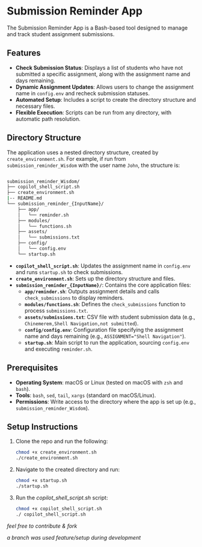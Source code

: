 # Submission Reminder App

The Submission Reminder App is a Bash-based tool designed to manage and track student assignment submissions.
## Features

- **Check Submission Status**: Displays a list of students who have not submitted a specific assignment, along with the assignment name and days remaining.
- **Dynamic Assignment Updates**: Allows users to change the assignment name in `config.env` and recheck submission statuses.
- **Automated Setup**: Includes a script to create the directory structure and necessary files.
- **Flexible Execution**: Scripts can be run from any directory, with automatic path resolution.

## Directory Structure

The application uses a nested directory structure, created by `create_environment.sh`. For example, if run from `submission_reminder_Wisdom` with the user name `John`, the structure is:

```bash

submission_reminder_Wisdom/
├── copilot_shell_script.sh
├── create_environment.sh
|-- README.md
└── submission_reminder_{InputName}/
    ├── app/
    │   └── reminder.sh
    ├── modules/
    │   └── functions.sh
    ├── assets/
    │   └── submissions.txt
    ├── config/
    │   └── config.env
    └── startup.sh
```


- **`copilot_shell_script.sh`**: Updates the assignment name in `config.env` and runs `startup.sh` to check submissions.
- **`create_environment.sh`**: Sets up the directory structure and files.
- **`submission_reminder_{InputName}/`**: Contains the core application files:
  - **`app/reminder.sh`**: Outputs assignment details and calls `check_submissions` to display reminders.
  - **`modules/functions.sh`**: Defines the `check_submissions` function to process `submissions.txt`.
  - **`assets/submissions.txt`**: CSV file with student submission data (e.g., `Chinemerem,Shell Navigation,not submitted`).
  - **`config/config.env`**: Configuration file specifying the assignment name and days remaining (e.g., `ASSIGNMENT="Shell Navigation"`).
  - **`startup.sh`**: Main script to run the application, sourcing `config.env` and executing `reminder.sh`.

## Prerequisites

- **Operating System**: macOS or Linux (tested on macOS with `zsh` and `bash`).
- **Tools**: `bash`, `sed`, `tail`, `xargs` (standard on macOS/Linux).
- **Permissions**: Write access to the directory where the app is set up (e.g., `submission_reminder_Wisdom`).

## Setup Instructions


1. Clone the repo and run the following:

   ```bash
   chmod +x create_environment.sh
   ./create_environment.sh
    ```

2. Navigate to the created directory and run:

    ```bash
    chmod +x startup.sh
    ./startup.sh
    ```

3. Run the *copilot_shell_script.sh* script:

    ```bash
    chmod +x copilot_shell_script.sh
    ./ copilot_shell_script.sh
    ```

*feel free to contribute & fork*

*a branch was used feature/setup during development*
